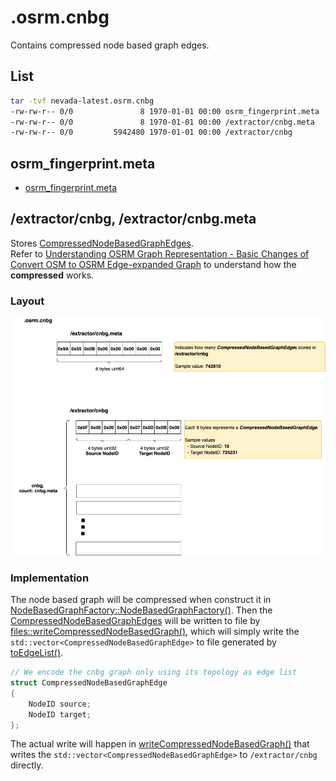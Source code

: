 # .osrm.cnbg
Contains compressed node based graph edges.     


## List

```bash
tar -tvf nevada-latest.osrm.cnbg
-rw-rw-r-- 0/0               8 1970-01-01 00:00 osrm_fingerprint.meta
-rw-rw-r-- 0/0               8 1970-01-01 00:00 /extractor/cnbg.meta
-rw-rw-r-- 0/0         5942480 1970-01-01 00:00 /extractor/cnbg
```

## osrm_fingerprint.meta
- [osrm_fingerprint.meta](./fingerprint.md)

## /extractor/cnbg, /extractor/cnbg.meta
Stores [CompressedNodeBasedGraphEdges](https://github.com/Telenav/osrm-backend/blob/6462a1132d7840e2e1769ded0aa35d39bf06ec33/include/extractor/compressed_node_based_graph_edge.hpp#L12).     
Refer to [Understanding OSRM Graph Representation - Basic Changes of Convert OSM to OSRM Edge-expanded Graph](https://github.com/Telenav/open-source-spec/blob/master/osrm/doc/understanding_osrm_graph_representation.md#basic-changes-of-convert-osm-to-osrm-edge-expanded-graph) to understand how the **compressed** works.          

### Layout
![](./graph/map.osrm.cnbg.extractor.cnbg.png)

### Implementation
The node based graph will be compressed when construct it in  [NodeBasedGraphFactory::NodeBasedGraphFactory()](https://github.com/Telenav/osrm-backend/blob/6462a1132d7840e2e1769ded0aa35d39bf06ec33/src/extractor/node_based_graph_factory.cpp#L26). Then the [CompressedNodeBasedGraphEdges](https://github.com/Telenav/osrm-backend/blob/6462a1132d7840e2e1769ded0aa35d39bf06ec33/include/extractor/compressed_node_based_graph_edge.hpp#L12) will be written to file by [files::writeCompressedNodeBasedGraph()](https://github.com/Telenav/osrm-backend/blob/6462a1132d7840e2e1769ded0aa35d39bf06ec33/src/extractor/extractor.cpp#L292), which will simply write the `std::vector<CompressedNodeBasedGraphEdge>` to file generated by [toEdgeList()](https://github.com/Telenav/osrm-backend/blob/6462a1132d7840e2e1769ded0aa35d39bf06ec33/src/extractor/extractor.cpp#L174:43).     

```c++
// We encode the cnbg graph only using its topology as edge list
struct CompressedNodeBasedGraphEdge
{
    NodeID source;
    NodeID target;
};
```

The actual write will happen in [writeCompressedNodeBasedGraph()](https://github.com/Telenav/osrm-backend/blob/6462a1132d7840e2e1769ded0aa35d39bf06ec33/include/extractor/files.hpp#L556) that writes the `std::vector<CompressedNodeBasedGraphEdge>` to `/extractor/cnbg` directly.     
